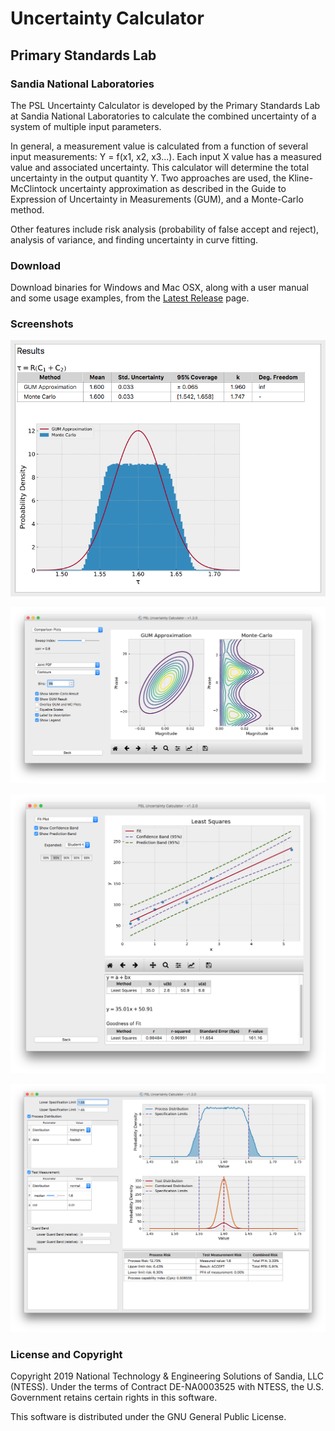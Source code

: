 # Uncertainty Calculator
## Primary Standards Lab
### Sandia National Laboratories

The PSL Uncertainty Calculator is developed by the Primary Standards Lab at Sandia National Laboratories to calculate the combined uncertainty of a system of multiple input parameters.

In general, a measurement value is calculated from a function of several input measurements: Y = f(x1, x2, x3...).
Each input X value has a measured value and associated uncertainty.
This calculator will determine the total uncertainty in the output quantity Y.
Two approaches are used, the Kline-McClintock uncertainty approximation as described in the Guide to Expression of Uncertainty in Measurements (GUM), and a Monte-Carlo method.

Other features include risk analysis (probability of false accept and reject), analysis of variance, and finding uncertainty in curve fitting.


### Download

Download binaries for Windows and Mac OSX, along with a user manual and some usage examples, from the [Latest Release](https://github.com/SandiaPSL/UncertaintyCalc/releases/latest) page.


### Screenshots

![Uncertainty Output](/img/output.png)

![Joint PDF output](/img/jointpdf.png)

![Curve Fitting](/img/curvefit.png)

![Risk Analysis](/img/risk.png)


### License and Copyright

Copyright 2019 National Technology & Engineering Solutions of Sandia, LLC (NTESS). Under the terms of Contract DE-NA0003525 with NTESS, the U.S. Government retains certain rights in this software.

This software is distributed under the GNU General Public License.

